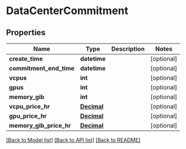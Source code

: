 # DataCenterCommitment

## Properties
Name | Type | Description | Notes
------------ | ------------- | ------------- | -------------
**create_time** | **datetime** |  | [optional] 
**commitment_end_time** | **datetime** |  | [optional] 
**vcpus** | **int** |  | [optional] 
**gpus** | **int** |  | [optional] 
**memory_gib** | **int** |  | [optional] 
**vcpu_price_hr** | [**Decimal**](Decimal.md) |  | [optional] 
**gpu_price_hr** | [**Decimal**](Decimal.md) |  | [optional] 
**memory_gib_price_hr** | [**Decimal**](Decimal.md) |  | [optional] 

[[Back to Model list]](../README.md#documentation-for-models) [[Back to API list]](../README.md#documentation-for-api-endpoints) [[Back to README]](../README.md)


